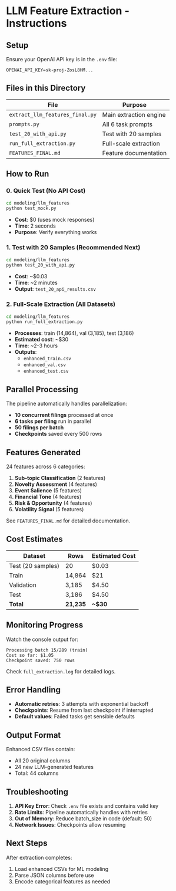 # LLM Feature Extraction - Instructions

## Setup
Ensure your OpenAI API key is in the `.env` file:
```
OPENAI_API_KEY=sk-proj-ZosL8HM...
```

## Files in this Directory

| File | Purpose |
|------|---------|
| `extract_llm_features_final.py` | Main extraction engine |
| `prompts.py` | All 6 task prompts |
| `test_20_with_api.py` | Test with 20 samples |
| `run_full_extraction.py` | Full-scale extraction |
| `FEATURES_FINAL.md` | Feature documentation |

## How to Run

### 0. Quick Test (No API Cost)
```bash
cd modeling/llm_features
python test_mock.py
```
- **Cost**: $0 (uses mock responses)
- **Time**: 2 seconds
- **Purpose**: Verify everything works

### 1. Test with 20 Samples (Recommended Next)
```bash
cd modeling/llm_features
python test_20_with_api.py
```
- **Cost**: ~$0.03
- **Time**: ~2 minutes
- **Output**: `test_20_api_results.csv`

### 2. Full-Scale Extraction (All Datasets)
```bash
cd modeling/llm_features
python run_full_extraction.py
```
- **Processes**: train (14,864), val (3,185), test (3,186)
- **Estimated cost**: ~$30
- **Time**: ~2-3 hours
- **Outputs**: 
  - `enhanced_train.csv`
  - `enhanced_val.csv`
  - `enhanced_test.csv`

## Parallel Processing

The pipeline automatically handles parallelization:
- **10 concurrent filings** processed at once
- **6 tasks per filing** run in parallel
- **50 filings per batch**
- **Checkpoints** saved every 500 rows

## Features Generated

24 features across 6 categories:
1. **Sub-topic Classification** (2 features)
2. **Novelty Assessment** (4 features)
3. **Event Salience** (5 features)
4. **Financial Tone** (4 features)
5. **Risk & Opportunity** (4 features)
6. **Volatility Signal** (5 features)

See `FEATURES_FINAL.md` for detailed documentation.

## Cost Estimates

| Dataset | Rows | Estimated Cost |
|---------|------|----------------|
| Test (20 samples) | 20 | $0.03 |
| Train | 14,864 | $21 |
| Validation | 3,185 | $4.50 |
| Test | 3,186 | $4.50 |
| **Total** | **21,235** | **~$30** |

## Monitoring Progress

Watch the console output for:
```
Processing batch 15/289 (train)
Cost so far: $1.05
Checkpoint saved: 750 rows
```

Check `full_extraction.log` for detailed logs.

## Error Handling

- **Automatic retries**: 3 attempts with exponential backoff
- **Checkpoints**: Resume from last checkpoint if interrupted
- **Default values**: Failed tasks get sensible defaults

## Output Format

Enhanced CSV files contain:
- All 20 original columns
- 24 new LLM-generated features
- Total: 44 columns

## Troubleshooting

1. **API Key Error**: Check `.env` file exists and contains valid key
2. **Rate Limits**: Pipeline automatically handles with retries
3. **Out of Memory**: Reduce batch_size in code (default: 50)
4. **Network Issues**: Checkpoints allow resuming

## Next Steps

After extraction completes:
1. Load enhanced CSVs for ML modeling
2. Parse JSON columns before use
3. Encode categorical features as needed